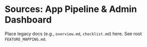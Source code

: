 # Sources: App Pipeline & Admin Dashboard

Place legacy docs (e.g., `overview.md`, `checklist.md`) here. See root `FEATURE_MAPPING.md`.
